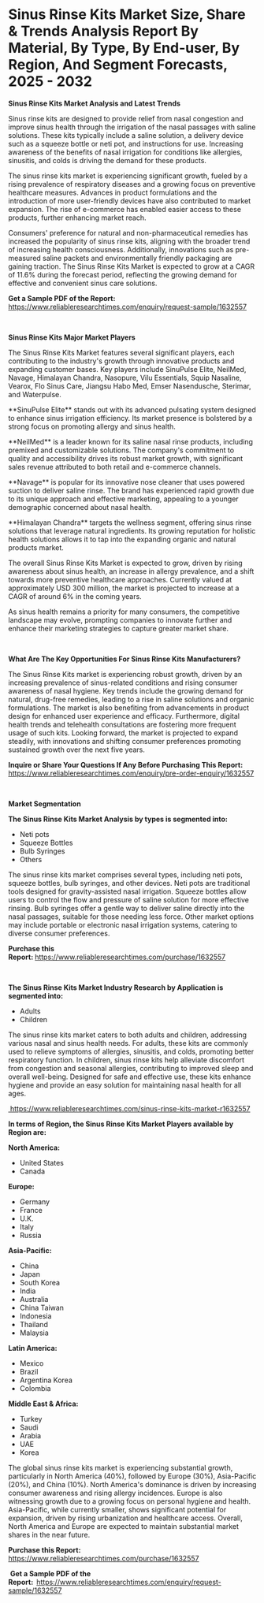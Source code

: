 <p><h1>Sinus Rinse Kits Market Size, Share & Trends Analysis Report By Material, By Type, By End-user, By Region, And Segment Forecasts, 2025 - 2032</h1></p><p><strong>Sinus Rinse Kits Market Analysis and Latest Trends</strong></p>
<p><p>Sinus rinse kits are designed to provide relief from nasal congestion and improve sinus health through the irrigation of the nasal passages with saline solutions. These kits typically include a saline solution, a delivery device such as a squeeze bottle or neti pot, and instructions for use. Increasing awareness of the benefits of nasal irrigation for conditions like allergies, sinusitis, and colds is driving the demand for these products.</p><p>The sinus rinse kits market is experiencing significant growth, fueled by a rising prevalence of respiratory diseases and a growing focus on preventive healthcare measures. Advances in product formulations and the introduction of more user-friendly devices have also contributed to market expansion. The rise of e-commerce has enabled easier access to these products, further enhancing market reach.</p><p>Consumers' preference for natural and non-pharmaceutical remedies has increased the popularity of sinus rinse kits, aligning with the broader trend of increasing health consciousness. Additionally, innovations such as pre-measured saline packets and environmentally friendly packaging are gaining traction. The Sinus Rinse Kits Market is expected to grow at a CAGR of 11.6% during the forecast period, reflecting the growing demand for effective and convenient sinus care solutions.</p></p>
<p><strong>Get a Sample PDF of the Report:&nbsp;</strong> <a href="https://www.reliableresearchtimes.com/enquiry/request-sample/1632557?utm_campaign=3054&utm_medium=2&utm_source=Github&utm_content=ia&utm_term=13042025&utm_id=sinus-rinse-kits">https://www.reliableresearchtimes.com/enquiry/request-sample/1632557</a></p>
<p>&nbsp;</p>
<p><strong>Sinus Rinse Kits Major Market Players</strong></p>
<p><p>The Sinus Rinse Kits Market features several significant players, each contributing to the industry's growth through innovative products and expanding customer bases. Key players include SinuPulse Elite, NeilMed, Navage, Himalayan Chandra, Nasopure, Vilu Essentials, Squip Nasaline, Vearox, Flo Sinus Care, Jiangsu Habo Med, Emser Nasendusche, Sterimar, and Waterpulse.</p><p>**SinuPulse Elite** stands out with its advanced pulsating system designed to enhance sinus irrigation efficiency. Its market presence is bolstered by a strong focus on promoting allergy and sinus health.</p><p>**NeilMed** is a leader known for its saline nasal rinse products, including premixed and customizable solutions. The company's commitment to quality and accessibility drives its robust market growth, with significant sales revenue attributed to both retail and e-commerce channels.</p><p>**Navage** is popular for its innovative nose cleaner that uses powered suction to deliver saline rinse. The brand has experienced rapid growth due to its unique approach and effective marketing, appealing to a younger demographic concerned about nasal health.</p><p>**Himalayan Chandra** targets the wellness segment, offering sinus rinse solutions that leverage natural ingredients. Its growing reputation for holistic health solutions allows it to tap into the expanding organic and natural products market.</p><p>The overall Sinus Rinse Kits Market is expected to grow, driven by rising awareness about sinus health, an increase in allergy prevalence, and a shift towards more preventive healthcare approaches. Currently valued at approximately USD 300 million, the market is projected to increase at a CAGR of around 6% in the coming years.</p><p>As sinus health remains a priority for many consumers, the competitive landscape may evolve, prompting companies to innovate further and enhance their marketing strategies to capture greater market share.</p></p>
<p>&nbsp;</p>
<p><strong>What Are The Key Opportunities For Sinus Rinse Kits Manufacturers?</strong></p>
<p><p>The Sinus Rinse Kits market is experiencing robust growth, driven by an increasing prevalence of sinus-related conditions and rising consumer awareness of nasal hygiene. Key trends include the growing demand for natural, drug-free remedies, leading to a rise in saline solutions and organic formulations. The market is also benefiting from advancements in product design for enhanced user experience and efficacy. Furthermore, digital health trends and telehealth consultations are fostering more frequent usage of such kits. Looking forward, the market is projected to expand steadily, with innovations and shifting consumer preferences promoting sustained growth over the next five years.</p></p>
<p><strong>Inquire or Share Your Questions If Any Before Purchasing This Report:</strong> <a href="https://www.reliableresearchtimes.com/enquiry/pre-order-enquiry/1632557?utm_campaign=3054&utm_medium=2&utm_source=Github&utm_content=ia&utm_term=13042025&utm_id=sinus-rinse-kits">https://www.reliableresearchtimes.com/enquiry/pre-order-enquiry/1632557</a></p>
<p>&nbsp;</p>
<p><strong>Market Segmentation</strong></p>
<p><strong>The Sinus Rinse Kits Market Analysis by types is segmented into:</strong></p>
<p><ul><li>Neti pots</li><li>Squeeze Bottles</li><li>Bulb Syringes</li><li>Others</li></ul></p>
<p><p>The sinus rinse kits market comprises several types, including neti pots, squeeze bottles, bulb syringes, and other devices. Neti pots are traditional tools designed for gravity-assisted nasal irrigation. Squeeze bottles allow users to control the flow and pressure of saline solution for more effective rinsing. Bulb syringes offer a gentle way to deliver saline directly into the nasal passages, suitable for those needing less force. Other market options may include portable or electronic nasal irrigation systems, catering to diverse consumer preferences.</p></p>
<p><strong>Purchase this Report:&nbsp;</strong><a href="https://www.reliableresearchtimes.com/purchase/1632557?utm_campaign=3054&utm_medium=2&utm_source=Github&utm_content=ia&utm_term=13042025&utm_id=sinus-rinse-kits">https://www.reliableresearchtimes.com/purchase/1632557</a></p>
<p>&nbsp;</p>
<p><strong>The Sinus Rinse Kits Market Industry Research by Application is segmented into:</strong></p>
<p><ul><li>Adults</li><li>Children</li></ul></p>
<p><p>The sinus rinse kits market caters to both adults and children, addressing various nasal and sinus health needs. For adults, these kits are commonly used to relieve symptoms of allergies, sinusitis, and colds, promoting better respiratory function. In children, sinus rinse kits help alleviate discomfort from congestion and seasonal allergies, contributing to improved sleep and overall well-being. Designed for safe and effective use, these kits enhance hygiene and provide an easy solution for maintaining nasal health for all ages.</p></p>
<p><a href="https://www.reliableresearchtimes.com/sinus-rinse-kits-market-r1632557?utm_campaign=3054&utm_medium=2&utm_source=Github&utm_content=ia&utm_term=13042025&utm_id=sinus-rinse-kits">&nbsp;https://www.reliableresearchtimes.com/sinus-rinse-kits-market-r1632557</a></p>
<p><strong>In terms of Region, the Sinus Rinse Kits Market Players available by Region are:</strong></p>
<p>
    <p> <strong> North America: </strong>
        <ul>
            <li>United States</li>
            <li>Canada</li>
        </ul>
        </p> 
    <p> <strong> Europe: </strong>
        <ul>
            <li>Germany</li>
            <li>France</li>
            <li>U.K.</li>
            <li>Italy</li>
            <li>Russia</li>
        </ul>
        </p> 
    <p> <strong> Asia-Pacific: </strong>
        <ul>
            <li>China</li>
            <li>Japan</li>
            <li>South Korea</li>
            <li>India</li>
            <li>Australia</li>
            <li>China Taiwan</li>
            <li>Indonesia</li>
            <li>Thailand</li>
            <li>Malaysia</li>
        </ul>
        </p> 
    <p> <strong> Latin America: </strong>
        <ul>
            <li>Mexico</li>
            <li>Brazil</li>
            <li>Argentina Korea</li>
            <li>Colombia</li>
        </ul>
        </p> 
    <p> <strong> Middle East & Africa: </strong>
        <ul>
            <li>Turkey</li>
            <li>Saudi</li>
            <li>Arabia</li>
            <li>UAE</li>
            <li>Korea</li>
        </ul>
    </p>
    </p>
<p><p>The global sinus rinse kits market is experiencing substantial growth, particularly in North America (40%), followed by Europe (30%), Asia-Pacific (20%), and China (10%). North America's dominance is driven by increasing consumer awareness and rising allergy incidences. Europe is also witnessing growth due to a growing focus on personal hygiene and health. Asia-Pacific, while currently smaller, shows significant potential for expansion, driven by rising urbanization and healthcare access. Overall, North America and Europe are expected to maintain substantial market shares in the near future.</p></p>
<p><strong>Purchase this Report: </strong><a href="https://www.reliableresearchtimes.com/purchase/1632557?utm_campaign=3054&utm_medium=2&utm_source=Github&utm_content=ia&utm_term=13042025&utm_id=sinus-rinse-kits">https://www.reliableresearchtimes.com/purchase/1632557</a></p>
<p>&nbsp;<strong>Get a Sample PDF of the Report:&nbsp;&nbsp;</strong><a href="https://www.reliableresearchtimes.com/enquiry/request-sample/1632557?utm_campaign=3054&utm_medium=2&utm_source=Github&utm_content=ia&utm_term=13042025&utm_id=sinus-rinse-kits">https://www.reliableresearchtimes.com/enquiry/request-sample/1632557</a></p>
<p><strong></strong></p>
<p><p></p><p></p><p></p></p>